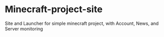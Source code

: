 # Minecraft-project-site
Site and Launcher for simple minecraft project, with Account, News, and Server monitoring
